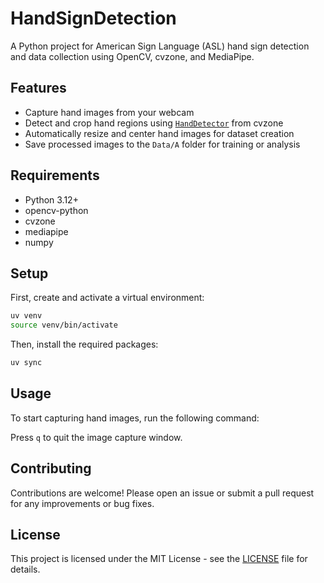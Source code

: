 # HandSignDetection

A Python project for American Sign Language (ASL) hand sign detection and data collection using
OpenCV, cvzone, and MediaPipe.

## Features

- Capture hand images from your webcam
- Detect and crop hand regions using
  [`HandDetector`](https://github.com/cvzone/cvzone/blob/master/cvzone/HandTrackingModule.py) from
  cvzone
- Automatically resize and center hand images for dataset creation
- Save processed images to the `Data/A` folder for training or analysis

## Requirements

- Python 3.12+
- opencv-python
- cvzone
- mediapipe
- numpy

## Setup

First, create and activate a virtual environment:

```sh
uv venv
source venv/bin/activate
```

Then, install the required packages:

```sh
uv sync
```

## Usage

To start capturing hand images, run the following command:

Press `q` to quit the image capture window.

## Contributing

Contributions are welcome! Please open an issue or submit a pull request for any improvements or bug
fixes.

## License

This project is licensed under the MIT License - see the [LICENSE](LICENSE) file for details.
